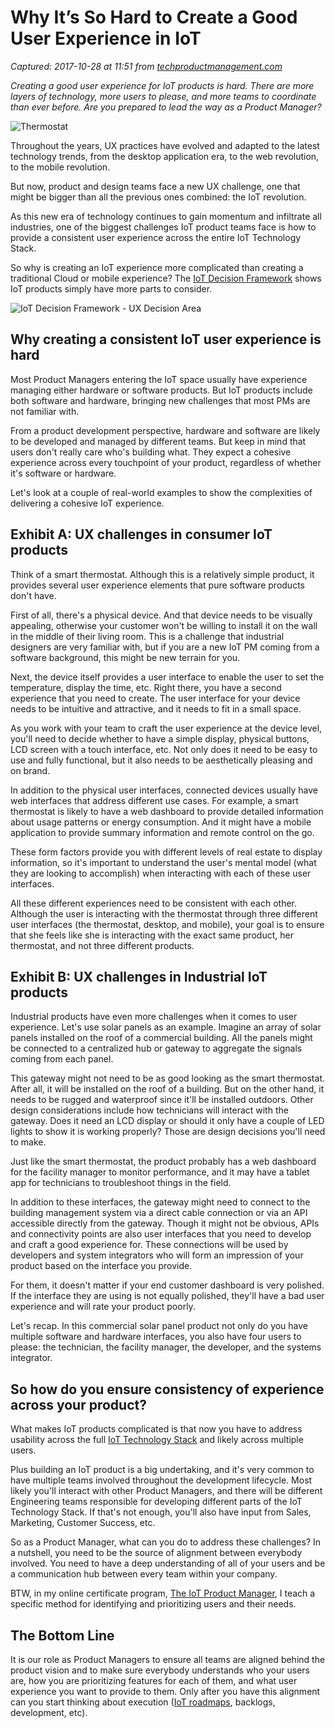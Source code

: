 # Why It’s So Hard to Create a Good User Experience in IoT

_Captured: 2017-10-28 at 11:51 from [techproductmanagement.com](https://techproductmanagement.com/iot-ux-is-hard/?utm_content=bufferecde1&utm_medium=social&utm_source=twitter.com&utm_campaign=buffer)_

_Creating a good user experience for IoT products is hard. There are more layers of technology, more users to please, and more teams to coordinate than ever before. Are you prepared to lead the way as a Product Manager?_

![Thermostat](https://techproductmanagement.com/wp-content/uploads/2017/07/SmartThermostat.jpg)

Throughout the years, UX practices have evolved and adapted to the latest technology trends, from the desktop application era, to the web revolution, to the mobile revolution.

But now, product and design teams face a new UX challenge, one that might be bigger than all the previous ones combined: the IoT revolution.

As this new era of technology continues to gain momentum and infiltrate all industries, one of the biggest challenges IoT product teams face is how to provide a consistent user experience across the entire IoT Technology Stack.

So why is creating an IoT experience more complicated than creating a traditional Cloud or mobile experience? The [IoT Decision Framework](https://techproductmanagement.com/iot-decision-framework/) shows IoT products simply have more parts to consider.

![IoT Decision Framework - UX Decision Area](https://techproductmanagement.com/wp-content/uploads/2017/06/Framework-UX.png)

## Why creating a consistent IoT user experience is hard

Most Product Managers entering the IoT space usually have experience managing either hardware or software products. But IoT products include both software and hardware, bringing new challenges that most PMs are not familiar with.

From a product development perspective, hardware and software are likely to be developed and managed by different teams. But keep in mind that users don't really care who's building what. They expect a cohesive experience across every touchpoint of your product, regardless of whether it's software or hardware.

Let's look at a couple of real-world examples to show the complexities of delivering a cohesive IoT experience.

## Exhibit A: UX challenges in consumer IoT products

Think of a smart thermostat. Although this is a relatively simple product, it provides several user experience elements that pure software products don't have.

First of all, there's a physical device. And that device needs to be visually appealing, otherwise your customer won't be willing to install it on the wall in the middle of their living room. This is a challenge that industrial designers are very familiar with, but if you are a new IoT PM coming from a software background, this might be new terrain for you.

Next, the device itself provides a user interface to enable the user to set the temperature, display the time, etc. Right there, you have a second experience that you need to create. The user interface for your device needs to be intuitive and attractive, and it needs to fit in a small space.

As you work with your team to craft the user experience at the device level, you'll need to decide whether to have a simple display, physical buttons, LCD screen with a touch interface, etc. Not only does it need to be easy to use and fully functional, but it also needs to be aesthetically pleasing and on brand.

In addition to the physical user interfaces, connected devices usually have web interfaces that address different use cases. For example, a smart thermostat is likely to have a web dashboard to provide detailed information about usage patterns or energy consumption. And it might have a mobile application to provide summary information and remote control on the go.

These form factors provide you with different levels of real estate to display information, so it's important to understand the user's mental model (what they are looking to accomplish) when interacting with each of these user interfaces.

All these different experiences need to be consistent with each other. Although the user is interacting with the thermostat through three different user interfaces (the thermostat, desktop, and mobile), your goal is to ensure that she feels like she is interacting with the exact same product, her thermostat, and not three different products.

## Exhibit B: UX challenges in Industrial IoT products

Industrial products have even more challenges when it comes to user experience. Let's use solar panels as an example. Imagine an array of solar panels installed on the roof of a commercial building. All the panels might be connected to a centralized hub or gateway to aggregate the signals coming from each panel.

This gateway might not need to be as good looking as the smart thermostat. After all, it will be installed on the roof of a building. But on the other hand, it needs to be rugged and waterproof since it'll be installed outdoors. Other design considerations include how technicians will interact with the gateway. Does it need an LCD display or should it only have a couple of LED lights to show it is working properly? Those are design decisions you'll need to make.

Just like the smart thermostat, the product probably has a web dashboard for the facility manager to monitor performance, and it may have a tablet app for technicians to troubleshoot things in the field.

In addition to these interfaces, the gateway might need to connect to the building management system via a direct cable connection or via an API accessible directly from the gateway. Though it might not be obvious, APIs and connectivity points are also user interfaces that you need to develop and craft a good experience for. These connections will be used by developers and system integrators who will form an impression of your product based on the interface you provide.

For them, it doesn't matter if your end customer dashboard is very polished. If the interface they are using is not equally polished, they'll have a bad user experience and will rate your product poorly.

Let's recap. In this commercial solar panel product not only do you have multiple software and hardware interfaces, you also have four users to please: the technician, the facility manager, the developer, and the systems integrator.

## So how do you ensure consistency of experience across your product?

What makes IoT products complicated is that now you have to address usability across the full [IoT Technology Stack](https://techproductmanagement.com/iot-primer/) and likely across multiple users.

Plus building an IoT product is a big undertaking, and it's very common to have multiple teams involved throughout the development lifecycle. Most likely you'll interact with other Product Managers, and there will be different Engineering teams responsible for developing different parts of the IoT Technology Stack. If that's not enough, you'll also have input from Sales, Marketing, Customer Success, etc.

So as a Product Manager, what can you do to address these challenges? In a nutshell, you need to be the source of alignment between everybody involved. You need to have a deep understanding of all of your users and be a communication hub between every team within your company.

BTW, in my online certificate program, [The IoT Product Manager](http://courses.techproductmanagement.com), I teach a specific method for identifying and prioritizing users and their needs.

## The Bottom Line

It is our role as Product Managers to ensure all teams are aligned behind the product vision and to make sure everybody understands who your users are, how you are prioritizing features for each of them, and what user experience you want to provide to them. Only after you have this alignment can you start thinking about execution ([IoT roadmaps](https://techproductmanagement.com/iot-roadmap/), backlogs, development, etc).
